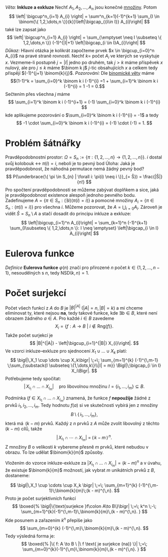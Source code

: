 *Věta:* **Inkluze a exkluze** Nechť $A_{1}, A_{2}, \dots, A_{n}$ jsou konečné [množiny](mff_statnice/discrete_math/%20a%20zobrazení#Množiny). Potom
$$
\left| \bigcup^n_{i=1} A_{i} \right| = \sum^n_{k=1}(-1)^{k+1} \sum_{I \in \binom{\{ 1,2,\dots,n \}}{k}}\left|\bigcap_{{i\in I}} A_{i}\right|
$$
také lze zapsat jako 
$$
\left| \bigcup^n_{i=1} A_{i} \right| = \sum_{\emptyset \neq I \subseteq \{ 1,2,\dots,n \}} (-1)^{|I|+1} \left|\bigcap_{i \in I}A_{i}\right|
$$
*Důkaz:* Hlavní otázka je kolikrát započteme prvek $x \in \bigcup_{i=0}^n A_{i}$ na pravé straně rovnosti.
Nechť $k =$ počet $A_{i}$ ve kterých se vyskytuje $x$. Vezmeme-li postupně $j = |I|$ jedno po druhém, tak $j> k$ máme příspěvek $x$ nulový, ale pro $j \leq k$ máme $\binom k j$ $j$-tic obsahujících $x$ a celkem tedy přispějí $(-1)^{j+1} \binom{k}{j}$. 
*Pozorování:* Dle [binomické věty](mff_statnice/discrete_math/Kombinační%20čísla#Binomická%20věta) máme $$(1-1)^k = \sum_{i=0}^k \binom k i (-1)^{i} =1 + \sum_{i=1}^k \binom k i (-1)^{i} = 1 -1 = 0.$$
Sečtením přes všechna $j$ máme 
$$
\sum_{i=1}^k \binom k i (-1)^{i+1} = (-1) \sum_{i=0}^k \binom k i (-1)^{i}
$$
kde aplikujeme pozorování o $\sum_{i=0}^k \binom k i (-1)^{i} = -1$ a tedy
$$
-1 \cdot \sum_{i=0}^k \binom k i (-1)^{i} = (-1) \cdot (-1) = 1.
$$
# Problém šátnářky
Pravděpodobnostní prostor: $\Omega = S_{n} := \{ \pi : \{ 1,2,\dots,n \} \to \{ 1,2,\dots,n \} \}$. 
$i$ dostal svůj kolobouk $\leftrightarrow$  $\pi(i)=i$, neboli je to pevný bod
Úloha: Jaká je pravděpodobnost, že náhodná permutace nemá žádný pevný bod?
$$
P(\underbrace{\{ \pi \in S_{n} | \forall i: \pi(i) \neq i \}}_{= Š}) = \frac{|Š|}{n!}
$$
Pro spočtení pravděpodobnosti se můžeme zabývat doplňkem a sice, jaká je pravděpodobnost existence alespoň jednoho pevného bodu.
Zadefinujeme $A = \{ \pi \in S_{n} : (\exists i)(\pi (i) = i) \}$ a pomocné množiny $A_{i} = \{ \pi \in S_{n} : (\pi (i) = i) \}$ pro všechna $i$. Můžeme pozorovat, že $A = \bigcup_{i=0} A_{i}$. Zároveň je vidět $Š = S_{n} \setminus A$ a stačí dosadit do principu inkluze a exkluze:
$$
\left|\bigcup_{i=1}^n A_{i}\right| = \sum_{k=1}^n (-1)^{k+1} \sum_{I\subseteq \{ 1,2,\dots,n \}: I \neq \emptyset} \left|\bigcap_{i \in I} A_{i}\right|
$$
# Eulerova funkce
*Definice* **Eulerova funkce** $\varphi(n)$ značí pro přirozené $n$ počet $k \in \{ 1,2,\dots, n-1 \}$, nesoudělných s $n$, tedy $\text{NSD}(k,n)=1$.

# Počet surjekcí
Počet všech funkcí z $A$ do $B$ je $|B|^{|A|}$ ($|A| = n, |B| = k$) a mi chceme eliminovat ty, které nejsou **na**, tedy takové funkce, kde $\exists b \in B$, které není obrazem žádného $a \in A$. Pro každé $i \in B$ zavedeme
$$
X_{i} = \{ f: A\to B \ | \  i \not\in \text{Rng}(f)\}.
$$
Takže počet surjekcí je
$$
|B|^{|A|} - \left|\bigcup_{i=1}^{|B|} X_{i}\right|.
$$
Ve vzorci inkluze–exkluze pro sjednocení $X_1 \cup \dots \cup X_k$ platí:
$$
  \bigl|\,X_1 \cup \dots \cup X_k\bigr|
  \;=\;
  \sum_{m=1}^{k} (-1)^{\,m-1}
  \;\sum_{\substack{I \subseteq \{1,\dots,k\}\\|I| = m}}
  \Bigl|\;\bigcap_{i \in I} X_i\Bigr|.
$$
Potřebujeme tedy spočítat:
$$
  \bigl|\,X_{i_1} \cap \dots \cap X_{i_m}\bigr|
  \quad\text{pro libovolnou množinu }I = \{i_1,\dots,i_m\}\subseteq B.
$$

Podmínka $\bigl(f \in X_{i_1} \cap \dots \cap X_{i_m}\bigr)$ znamená, že funkce $f$ **nepoužije** žádné z prvků $i_1, i_2, \dots, i_m$. Tedy hodnotu $f(a)$ si ve skutečnosti vybírá jen z množiny
  $$
    B \;\setminus\; \{\,i_1,\dots,i_m\},
  $$
  která má $\,(k - m)$ prvků. Každý z $n$ prvků z $A$ může zvolit libovolný z těchto $(k-m)$ cílů, takže
  $$
    \bigl|\,X_{i_1} \cap \cdots \cap X_{i_m}\bigr|
    \;=\;
    (\,k - m\,)^{\,n}.
  $$
Z množiny $B$ o velikosti $k$ vybereme přesně $m$ prvků, které nebudou v obrazu. To lze udělat $\binom{k}{m}$ způsoby.

Vložením do vzorce inkluze-exkluze za $\lvert X_{i_1}\cap \dots\cap X_{i_m}\rvert = (k-m)^n$ a v úvahu, že existuje $\binom{k}{m}$ možností, jak vybrat $m$ unikátních prvků z $B$, dostaneme:

$$
  \bigl|\,X_1 \cup \cdots \cup X_k \bigr|
  \;=\;
  \sum_{m=1}^{k} (-1)^{\,m-1}\;\binom{k}{m}\;(k - m)^{\,n}.
$$
Proto je počet surjektivních funkcí
$$
  \boxed{%
    \bigl|\{\text{surjekce }f\colon A\to B\}\bigr|
    \;=\;
    k^n
    \;-\;
    \sum_{m=1}^{k}(-1)^{\,m-1}\,\binom{k}{m}\,(k - m)^{\,n}.
  }
$$
Kde posunem a zařazením $k^n$ přepíše jako
$$
  \sum_{m=0}^{k} (-1)^{\,m}\,\binom{k}{m}\,(k - m)^{\,n}.
$$
Tedy výsledná forma je:
$$
  \boxed{%
    |\{ f: A \to B \  |\  f \text{ je surjekce (na)} \}|
    \;=\;
    \sum_{m=0}^{k}(-1)^{\,m}\,\binom{k}{m}\,(k - m)^{\,n}.
  }
$$